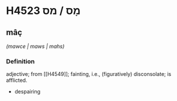 # H4523 מָס / מס

## mâç

_(mawce | maws | mahs)_

### Definition

adjective; from [[H4549]]; fainting, i.e., (figuratively) disconsolate; is afflicted.

- despairing
